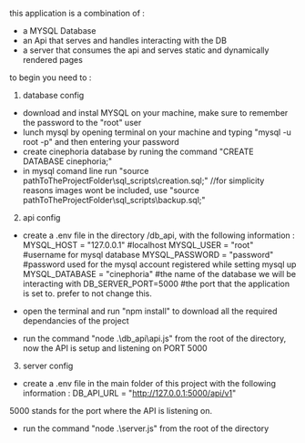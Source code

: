 this application is a combination of :
- a MYSQL Database
- an Api that serves and handles interacting with the DB
- a server that consumes the api and serves static and dynamically rendered pages

to begin you need to : 

1) database config
- download and instal MYSQL on your machine, make sure to remember the password to the "root" user
- lunch mysql by opening terminal on your machine and typing "mysql -u root -p" and then entering your password
- create cinephoria database by runing the command "CREATE DATABASE cinephoria;"
- in mysql comand line run "source pathToTheProjectFolder\sql_scripts\creation.sql;" //for simplicity reasons images wont be included,
 use "source pathToTheProjectFolder\sql_scripts\backup.sql;"




2) api config
- create a .env file in the directory /db_api, with the following information :
    MYSQL_HOST = "127.0.0.1"        #localhost
    MYSQL_USER = "root"             #username for mysql database
    MYSQL_PASSWORD = "password"     #password used for the mysql account registered while setting mysql up
    MYSQL_DATABASE = "cinephoria"   #the name of the database we will be interacting with
    DB_SERVER_PORT=5000             #the port that the application is set to. prefer to not change this.

- open the terminal and run "npm install" to download all the required dependancies of the project
- run the command "node .\db_api\api.js" from the root of the directory,  now the API is setup and listening on PORT 5000

3) server config
- create a .env file in the main folder of this project with the following information :
    DB_API_URL = "http://127.0.0.1:5000/api/v1"

5000 stands for the port where the API is listening on.
- run the command "node .\server.js" from the root of the directory 
